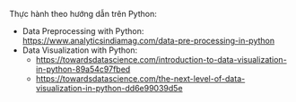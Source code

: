 Thực hành theo hướng dẫn trên Python:  
  - Data Preprocessing with Python: https://www.analyticsindiamag.com/data-pre-processing-in-python
  - Data Visualization with Python: 
      - https://towardsdatascience.com/introduction-to-data-visualization-in-python-89a54c97fbed
      - https://towardsdatascience.com/the-next-level-of-data-visualization-in-python-dd6e99039d5e